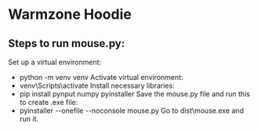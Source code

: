 # Warmzone Hoodie

## Steps to run mouse.py:
Set up a virtual environment:
- python -m venv venv
Activate virtual environment:
- venv\Scripts\activate
Install necessary libraries:
- pip install pynput numpy pyinstaller
Save the mouse.py file and run this to create .exe file:
- pyinstaller --onefile --noconsole mouse.py
Go to dist\mouse.exe and run it.
